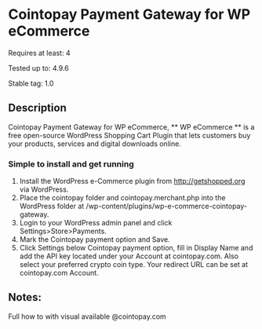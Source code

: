 # Cointopay Payment Gateway for WP eCommerce
Requires at least: 4

Tested up to: 4.9.6

Stable tag: 1.0

## Description
Cointopay Payment Gateway for WP eCommerce, ** WP eCommerce ** is a free open-source WordPress Shopping Cart Plugin that lets customers buy your products, services and digital downloads online.

### Simple to install and get running
1) Install the WordPress e-Commerce plugin from http://getshopped.org via WordPress.
2) Place the cointopay folder and cointopay.merchant.php into the WordPress folder at /wp-content/plugins/wp-e-commerce-cointopay-gateway.
3) Login to your WordPress admin panel and click Settings>Store>Payments.
4) Mark the Cointopay payment option and Save.
5) Click Settings below Cointopay payment option, fill in Display Name and add the API key  located under your Account at cointopay.com. Also select your preferred crypto coin type. Your redirect URL can be set at cointopay.com Account.

## Notes:
Full how to with visual available @cointopay.com